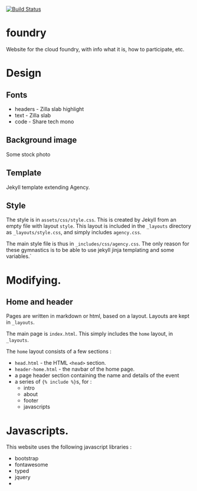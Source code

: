 [![Build Status](https://travis-ci.org/AAROC/foundry.svg?branch=master)](https://travis-ci.org/AAROC/foundry)

# foundry

Website for the cloud foundry, with info what it is, how to participate, etc.


# Design

## Fonts 

- headers - Zilla slab highlight
- text - Zilla slab
- code  - Share tech mono

## Background image

Some stock photo

## Template

Jekyll template extending Agency.

## Style

The style is in `assets/css/style.css`. This is created by Jekyll from an empty file with layout `style`. This layout is included in the `_layouts` directory as `_layouts/style.css`, and simply includes `agency.css`. 

The main style file is thus in `_includes/css/agency.css`. The only reason for these gymnastics is to be able to use jekyll jinja templating and some variables.`

# Modifying.

## Home and header

Pages are written in markdown or html, based on a layout. Layouts are kept in `_layouts`.

The main page is `index.html`. This simply includes the `home` layout, in `_layouts`.

The `home` layout consists of a few sections : 

  - `head.html` - the HTML `<head>` section.
  - `header-home.html` - the navbar of the home page.
  - a page header section containing the name and details of the event
  - a series of `{% include %}`s, for : 
    - intro
    - about 
    - footer
    - javascripts

# Javascripts.

This website uses the following javascript libraries : 

  - bootstrap
  - fontawesome
  - typed
  - jquery
  - 